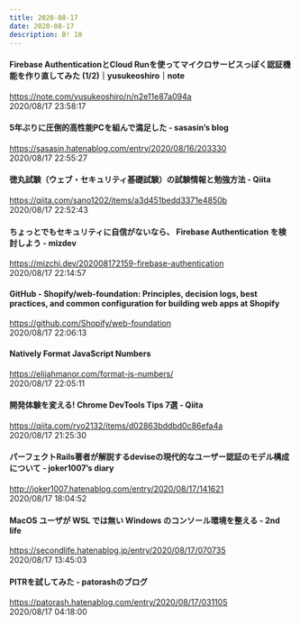 ```yaml
---
title: 2020-08-17
date: 2020-08-17
description: B! 10
---
```


#### Firebase AuthenticationとCloud Runを使ってマイクロサービスっぽく認証機能を作り直してみた (1/2)｜yusukeoshiro｜note
https://note.com/yusukeoshiro/n/n2e11e87a094a<br>
2020/08/17 23:58:17<br>


#### 5年ぶりに圧倒的高性能PCを組んで満足した - sasasin’s blog
https://sasasin.hatenablog.com/entry/2020/08/16/203330<br>
2020/08/17 22:55:27<br>


#### 徳丸試験（ウェブ・セキュリティ基礎試験）の試験情報と勉強方法 - Qiita
https://qiita.com/sano1202/items/a3d451bedd3371e4850b<br>
2020/08/17 22:52:43<br>


#### ちょっとでもセキュリティに自信がないなら、 Firebase Authentication を検討しよう - mizdev
https://mizchi.dev/202008172159-firebase-authentication<br>
2020/08/17 22:14:57<br>


#### GitHub - Shopify/web-foundation: Principles, decision logs, best practices, and common configuration for building web apps at Shopify
https://github.com/Shopify/web-foundation<br>
2020/08/17 22:06:13<br>


#### Natively Format JavaScript Numbers
https://elijahmanor.com/format-js-numbers/<br>
2020/08/17 22:05:11<br>


#### 開発体験を変える! Chrome DevTools Tips 7選 - Qiita
https://qiita.com/ryo2132/items/d02863bddbd0c86efa4a<br>
2020/08/17 21:25:30<br>


#### パーフェクトRails著者が解説するdeviseの現代的なユーザー認証のモデル構成について - joker1007’s diary
http://joker1007.hatenablog.com/entry/2020/08/17/141621<br>
2020/08/17 18:04:52<br>


#### MacOS ユーザが WSL では無い Windows のコンソール環境を整える - 2nd life
https://secondlife.hatenablog.jp/entry/2020/08/17/070735<br>
2020/08/17 13:45:03<br>


#### PITRを試してみた - patorashのブログ
https://patorash.hatenablog.com/entry/2020/08/17/031105<br>
2020/08/17 04:18:00<br>


